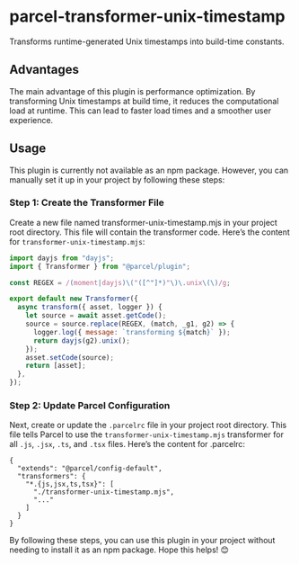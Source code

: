 # parcel-transformer-unix-timestamp

Transforms runtime-generated Unix timestamps into build-time constants.

## Advantages

The main advantage of this plugin is performance optimization. By transforming Unix timestamps at build time, it reduces the computational load at runtime. This can lead to faster load times and a smoother user experience.

## Usage

This plugin is currently not available as an npm package. However, you can manually set it up in your project by following these steps:

### Step 1: Create the Transformer File

Create a new file named transformer-unix-timestamp.mjs in your project root directory. This file will contain the transformer code. Here’s the content for `transformer-unix-timestamp.mjs`:

```js
import dayjs from "dayjs";
import { Transformer } from "@parcel/plugin";

const REGEX = /(moment|dayjs)\("([^"]*)"\)\.unix\(\)/g;

export default new Transformer({
  async transform({ asset, logger }) {
    let source = await asset.getCode();
    source = source.replace(REGEX, (match, _g1, g2) => {
      logger.log({ message: `transforming ${match}` });
      return dayjs(g2).unix();
    });
    asset.setCode(source);
    return [asset];
  },
});
```

### Step 2: Update Parcel Configuration

Next, create or update the `.parcelrc` file in your project root directory. This file tells Parcel to use the `transformer-unix-timestamp.mjs` transformer for all `.js`, `.jsx`, `.ts`, and `.tsx` files. Here’s the content for .parcelrc:

```
{
  "extends": "@parcel/config-default",
  "transformers": {
    "*.{js,jsx,ts,tsx}": [
      "./transformer-unix-timestamp.mjs",
      "..."
    ]
  }
}
```

By following these steps, you can use this plugin in your project without needing to install it as an npm package. Hope this helps! 😊

